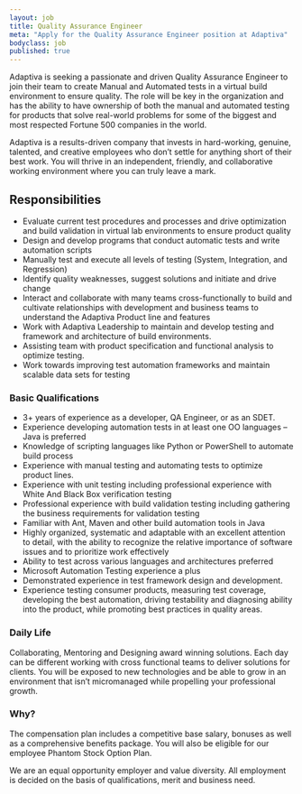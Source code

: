 ```yaml
---
layout: job
title: Quality Assurance Engineer
meta: "Apply for the Quality Assurance Engineer position at Adaptiva"
bodyclass: job
published: true
---
```


Adaptiva is seeking a passionate and driven Quality Assurance Engineer to join their team to create Manual and Automated tests in a virtual build environment to ensure quality. The role will be key in the organization and has the ability to have ownership of both the manual and automated testing for products that solve real-world problems for some of the biggest and most respected Fortune 500 companies in the world.

Adaptiva is a results-driven company that invests in hard-working, genuine, talented, and creative employees who don’t settle for anything short of their best work. You will thrive in an independent, friendly, and collaborative working environment where you can truly leave a mark.

## Responsibilities
* Evaluate current test procedures and processes and drive optimization and build validation in virtual lab environments to ensure product quality
* Design and develop programs that conduct automatic tests and write automation scripts
* Manually test and execute all levels of testing (System, Integration, and Regression) 
* Identify quality weaknesses, suggest solutions and initiate and drive change
* Interact and collaborate with many teams cross-functionally to build and cultivate relationships with development and business teams to understand the Adaptiva Product line and features 
* Work with Adaptiva Leadership to maintain and develop testing and framework and architecture of build environments. 
* Assisting team with product specification and functional analysis to optimize testing.
* Work towards improving test automation frameworks and maintain scalable data sets for testing

### Basic Qualifications
* 3+ years of experience as a developer, QA Engineer, or as an SDET.
* Experience developing automation tests in at least one OO languages – Java is preferred 
* Knowledge of scripting languages like Python or PowerShell to automate build process
* Experience with manual testing and automating tests to optimize product lines. 
* Experience with unit testing including professional experience with White And Black Box verification testing
* Professional experience with build validation testing including gathering the business requirements for validation testing 
* Familiar with Ant, Maven and other build automation tools in Java
* Highly organized, systematic and adaptable with an excellent attention to detail, with the ability to recognize the relative importance of software issues and to prioritize work effectively
* Ability to test across various languages and architectures preferred 
* Microsoft Automation Testing experience a plus
* Demonstrated experience in test framework design and development.
* Experience testing consumer products, measuring test coverage, developing the best automation, driving testability and diagnosing ability into the product, while promoting best practices in quality areas.

### Daily Life 
Collaborating, Mentoring and Designing award winning solutions. Each day can be different working with cross functional teams to deliver solutions for clients. You will be exposed to new technologies and be able to grow in an environment that isn’t micromanaged while propelling your professional growth.

### Why?
The compensation plan includes a competitive base salary, bonuses as well as a comprehensive benefits package. You will also be eligible for our employee Phantom Stock Option Plan.

We are an equal opportunity employer and value diversity. All employment is decided on the basis of qualifications, merit and business need.